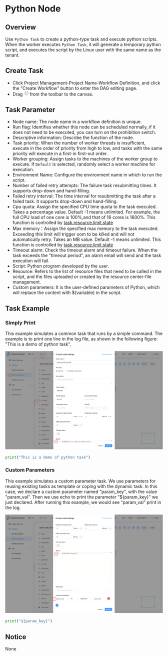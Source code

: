 # Python Node

## Overview

Use `Python Task` to create a python-type task and execute python scripts. When the worker executes `Python Task`,
it will generate a temporary python script, and executes the script by the Linux user with the same name as the tenant.

## Create Task

- Click Project Management-Project Name-Workflow Definition, and click the "Create Workflow" button to enter the DAG editing page.
- Drag <img src="../../../../img/tasks/icons/python.png" width="15"/> from the toolbar to the canvas.

## Task Parameter

- Node name: The node name in a workflow definition is unique.
- Run flag: Identifies whether this node can be scheduled normally, if it does not need to be executed, you can turn on the prohibition switch.
- Descriptive information: Describe the function of the node.
- Task priority: When the number of worker threads is insufficient, execute in the order of priority from high to low, and tasks with the same priority will execute in a first-in first-out order.
- Worker grouping: Assign tasks to the machines of the worker group to execute. If `Default` is selected, randomly select a worker machine for execution.
- Environment Name: Configure the environment name in which to run the script.
- Number of failed retry attempts: The failure task resubmitting times. It supports drop-down and hand-filling.
- Failed retry interval: The time interval for resubmitting the task after a failed task. It supports drop-down and hand-filling.
- Cpu quota: Assign the specified CPU time quota to the task executed. Takes a percentage value. Default -1 means unlimited. For example, the full CPU load of one core is 100%,and that of 16 cores is 1600%. This function is controlled by [task.resource.limit.state](https://dolphinscheduler.apache.org/en-us/docs/latest/user_doc/architecture/configuration.html)
- Max memory：Assign the specified max memory to the task executed. Exceeding this limit will trigger oom to be killed and will not automatically retry. Takes an MB value. Default -1 means unlimited. This function is controlled by [task.resource.limit.state](https://dolphinscheduler.apache.org/en-us/docs/latest/user_doc/architecture/configuration.html)
- Timeout alarm: Check the timeout alarm and timeout failure. When the task exceeds the "timeout period", an alarm email will send and the task execution will fail.
- Script: Python program developed by the user.
- Resource: Refers to the list of resource files that need to be called in the script, and the files uploaded or created by the resource center-file management.
- Custom parameters: It is the user-defined parameters of Python, which will replace the content with \${variable} in the script.

## Task Example

### Simply Print

This example simulates a common task that runs by a simple command. The example is to print one line in the log file, as shown in the following figure:
"This is a demo of python task".

![demo-python-simple](../../../../img/tasks/demo/python_ui_next.jpg)

```python
print("This is a demo of python task")
```

### Custom Parameters

This example simulates a custom parameter task. We use parameters for reusing existing tasks as template or coping with the dynamic task. In this case,
we declare a custom parameter named "param_key", with the value "param_val". Then we use echo to print the parameter "${param_key}" we just declared.
After running this example, we would see "param_val" print in the log.

![demo-python-custom-param](../../../../img/tasks/demo/python_custom_param_ui_next.jpg)

```python
print("${param_key}")
```

## Notice

None
